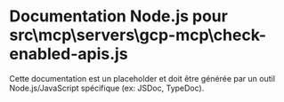 # Documentation Node.js pour src\mcp\servers\gcp-mcp\check-enabled-apis.js

Cette documentation est un placeholder et doit être générée par un outil Node.js/JavaScript spécifique (ex: JSDoc, TypeDoc).

